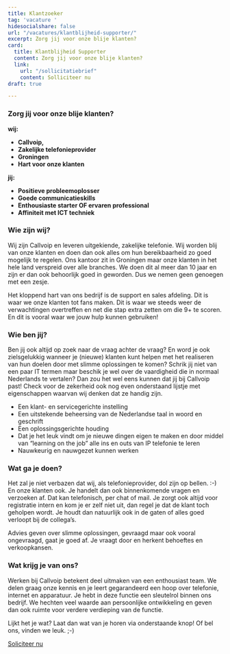 ```yaml
---
title: Klantzoeker
tag: 'vacature '
hidesocialshare: false
url: "/vacatures/klantblijheid-supporter/"
excerpt: Zorg jij voor onze blije klanten?
card:
  title: Klantblijheid Supporter
  content: Zorg jij voor onze blije klanten?
  link:
    url: "/sollicitatiebrief"
    content: Solliciteer nu
draft: true

---
```

### **Zorg jij voor onze blije klanten?**

**wij:**

* **Callvoip,**
* **Zakelijke telefonieprovider**
* **Groningen**
* **Hart voor onze klanten**

**jij:**

* **Positieve probleemoplosser**
* **Goede communicatieskills**
* **Enthousiaste starter OF ervaren professional**
* **Affiniteit met ICT techniek**

### Wie zijn wij?

Wij zijn Callvoip en leveren uitgekiende, zakelijke telefonie. Wij worden blij van onze klanten en doen dan ook alles om hun bereikbaarheid zo goed mogelijk te regelen. Ons kantoor zit in Groningen maar onze klanten in het hele land verspreid over alle branches. We doen dit al meer dan 10 jaar en zijn er dan ook behoorlijk goed in geworden. Dus we nemen geen genoegen met een zesje.

Het kloppend hart van ons bedrijf is de support en sales afdeling. Dit is waar we onze klanten tot fans maken. Dit is waar we steeds weer de verwachtingen overtreffen en net die stap extra zetten om die 9+ te scoren. En dit is vooral waar we jouw hulp kunnen gebruiken!

### Wie ben jij?

Ben jij ook altijd op zoek naar de vraag achter de vraag? En word je ook zielsgelukkig wanneer je (nieuwe) klanten kunt helpen met het realiseren van hun doelen door met slimme oplossingen te komen? Schrik jij niet van een paar IT termen maar beschik je wel over de vaardigheid die in normaal Nederlands te vertalen? Dan zou het wel eens kunnen dat jij bij Callvoip past! Check voor de zekerheid ook nog even onderstaand lijstje met eigenschappen waarvan wij denken dat ze handig zijn.

* Een klant- en servicegerichte instelling
* Een uitstekende beheersing van de Nederlandse taal in woord en geschrift
* Een oplossingsgerichte houding
* Dat je het leuk vindt om je nieuwe dingen eigen te maken en door middel van “learning on the job” alle ins en outs van IP telefonie te leren
* Nauwkeurig en nauwgezet kunnen werken

### Wat ga je doen?

Het zal je niet verbazen dat wij, als telefonieprovider, dol zijn op bellen. :-) En onze klanten ook. Je handelt dan ook binnenkomende vragen en verzoeken af. Dat kan telefonisch, per chat of mail. Je zorgt ook altijd voor registratie intern en kom je er zelf niet uit, dan regel je dat de klant toch geholpen wordt. Je houdt dan natuurlijk ook in de gaten of alles goed verloopt bij de collega’s.

Advies geven over slimme oplossingen, gevraagd maar ook vooral ongevraagd, gaat je goed af. Je vraagt door en herkent behoeftes en verkoopkansen.

### Wat krijg je van ons?

Werken bij Callvoip betekent deel uitmaken van een enthousiast team. We delen graag onze kennis en je leert gegarandeerd een hoop over telefonie, internet en apparatuur. Je hebt in deze functie een sleutelrol binnen ons bedrijf. We hechten veel waarde aan persoonlijke ontwikkeling en geven dan ook ruimte voor verdere verdieping van de functie.

Lijkt het je wat? Laat dan wat van je horen via onderstaande knop! Of bel ons, vinden we leuk. ;-)

<a href="/sollicitatiebrief" class="button">Soliciteer nu</a>